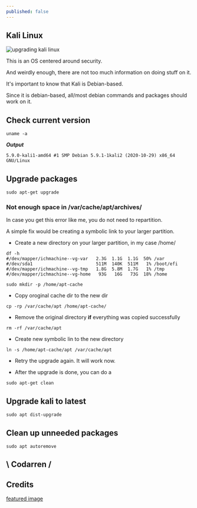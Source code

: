 ```yaml
---
published: false
---
```

## Kali Linux
![upgrading kali linux](https://github.com/codarrenvelvindron/codarrenvelvindron.github.io/raw/master/images/Gns38.png)

This is an OS centered around security.

And weirdly enough, there are not too much information on doing stuff on it.

It's important to know that Kali is Debian-based.

Since it is debian-based, all/most debian commands and packages should work on it.


## Check current version
```
uname -a
```

***Output***
```
5.9.0-kali1-amd64 #1 SMP Debian 5.9.1-1kali2 (2020-10-29) x86_64 GNU/Linux
```

## Upgrade packages
```
sudo apt-get upgrade
```

### Not enough space in /var/cache/apt/archives/
In case you get this error like me, you do not need to repartition.

A simple fix would be creating a symbolic link to your larger partition.

- Create a new directory on your larger partition, in my case /home/
```
df -h
#/dev/mapper/ichmachine--vg-var   2.3G  1.1G  1.1G  50% /var
#/dev/sda1                        511M  140K  511M   1% /boot/efi
#/dev/mapper/ichmachine--vg-tmp   1.8G  5.8M  1.7G   1% /tmp
#/dev/mapper/ichmachine--vg-home   93G   16G   73G  18% /home

sudo mkdir -p /home/apt-cache
```

- Copy oroginal cache dir to the new dir
```
cp -rp /var/cache/apt /home/apt-cache/
```

- Remove the original directory **if** everything was copied successfully
```
rm -rf /var/cache/apt
```

- Create new symbolic lin to the new directory
```
ln -s /home/apt-cache/apt /var/cache/apt
```

- Retry the upgrade again. It will work now.

- After the upgrade is done, you can do a
```
sudo apt-get clean
```

## Upgrade kali to latest
```
sudo apt dist-upgrade
```

## Clean up unneeded packages
```
sudo apt autoremove
```

## \ Codarren /

## Credits
[featured image](https://i.stack.imgur.com/Gns38.png)